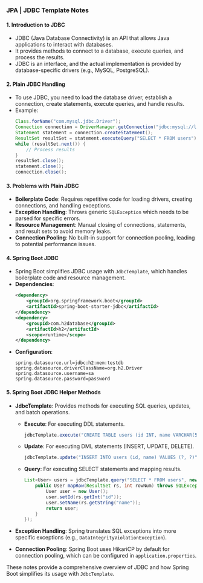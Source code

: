 ### JPA | JDBC Template Notes

#### 1. Introduction to JDBC
- JDBC (Java Database Connectivity) is an API that allows Java applications to interact with databases.
- It provides methods to connect to a database, execute queries, and process the results.
- JDBC is an interface, and the actual implementation is provided by database-specific drivers (e.g., MySQL, PostgreSQL).

#### 2. Plain JDBC Handling
- To use JDBC, you need to load the database driver, establish a connection, create statements, execute queries, and handle results.
- Example:
  ```java
  Class.forName("com.mysql.jdbc.Driver");
  Connection connection = DriverManager.getConnection("jdbc:mysql://localhost:3306/mydb", "user", "password");
  Statement statement = connection.createStatement();
  ResultSet resultSet = statement.executeQuery("SELECT * FROM users");
  while (resultSet.next()) {
      // Process results
  }
  resultSet.close();
  statement.close();
  connection.close();
  ```

#### 3. Problems with Plain JDBC
- **Boilerplate Code**: Requires repetitive code for loading drivers, creating connections, and handling exceptions.
- **Exception Handling**: Throws generic `SQLException` which needs to be parsed for specific errors.
- **Resource Management**: Manual closing of connections, statements, and result sets to avoid memory leaks.
- **Connection Pooling**: No built-in support for connection pooling, leading to potential performance issues.

#### 4. Spring Boot JDBC
- Spring Boot simplifies JDBC usage with `JdbcTemplate`, which handles boilerplate code and resource management.
- **Dependencies**:
  ```xml
  <dependency>
      <groupId>org.springframework.boot</groupId>
      <artifactId>spring-boot-starter-jdbc</artifactId>
  </dependency>
  <dependency>
      <groupId>com.h2database</groupId>
      <artifactId>h2</artifactId>
      <scope>runtime</scope>
  </dependency>
  ```
- **Configuration**:
  ```properties
  spring.datasource.url=jdbc:h2:mem:testdb
  spring.datasource.driverClassName=org.h2.Driver
  spring.datasource.username=sa
  spring.datasource.password=password
  ```

#### 5. Spring Boot JDBC Helper Methods
- **JdbcTemplate**: Provides methods for executing SQL queries, updates, and batch operations.
  - **Execute**: For executing DDL statements.
    ```java
    jdbcTemplate.execute("CREATE TABLE users (id INT, name VARCHAR(50))");
    ```
  - **Update**: For executing DML statements (INSERT, UPDATE, DELETE).
    ```java
    jdbcTemplate.update("INSERT INTO users (id, name) VALUES (?, ?)", 1, "John");
    ```
  - **Query**: For executing SELECT statements and mapping results.
    ```java
    List<User> users = jdbcTemplate.query("SELECT * FROM users", new RowMapper<User>() {
        public User mapRow(ResultSet rs, int rowNum) throws SQLException {
            User user = new User();
            user.setId(rs.getInt("id"));
            user.setName(rs.getString("name"));
            return user;
        }
    });
    ```

- **Exception Handling**: Spring translates SQL exceptions into more specific exceptions (e.g., `DataIntegrityViolationException`).

- **Connection Pooling**: Spring Boot uses HikariCP by default for connection pooling, which can be configured in `application.properties`.

These notes provide a comprehensive overview of JDBC and how Spring Boot simplifies its usage with `JdbcTemplate`.